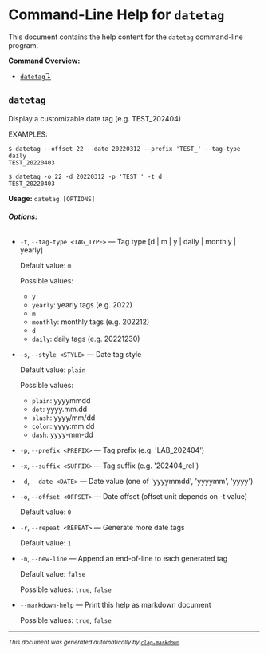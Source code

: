 # Command-Line Help for `datetag`

This document contains the help content for the `datetag` command-line program.

**Command Overview:**

* [`datetag`↴](#datetag)

## `datetag`

Display a customizable date tag (e.g. TEST_202404)

EXAMPLES:
 
    $ datetag --offset 22 --date 20220312 --prefix 'TEST_' --tag-type daily
    TEST_20220403

    $ datetag -o 22 -d 20220312 -p 'TEST_' -t d
    TEST_20220403

**Usage:** `datetag [OPTIONS]`

###### **Options:**

* `-t`, `--tag-type <TAG_TYPE>` — Tag type [d | m | y | daily | monthly | yearly]

  Default value: `m`

  Possible values:
  - `y`
  - `yearly`:
    yearly tags (e.g. 2022)
  - `m`
  - `monthly`:
    monthly tags (e.g. 202212)
  - `d`
  - `daily`:
    daily tags (e.g. 20221230)

* `-s`, `--style <STYLE>` — Date tag style

  Default value: `plain`

  Possible values:
  - `plain`:
    yyyymmdd
  - `dot`:
    yyyy.mm.dd
  - `slash`:
    yyyy/mm/dd
  - `colon`:
    yyyy:mm:dd
  - `dash`:
    yyyy-mm-dd

* `-p`, `--prefix <PREFIX>` — Tag prefix (e.g. 'LAB_202404')
* `-x`, `--suffix <SUFFIX>` — Tag suffix (e.g. '202404_rel')
* `-d`, `--date <DATE>` — Date value (one of 'yyyymmdd', 'yyyymm', 'yyyy')
* `-o`, `--offset <OFFSET>` — Date offset (offset unit depends on -t value)

  Default value: `0`
* `-r`, `--repeat <REPEAT>` — Generate more date tags

  Default value: `1`
* `-n`, `--new-line` — Append an end-of-line to each generated tag

  Default value: `false`

  Possible values: `true`, `false`

* `--markdown-help` — Print this help as markdown document

  Possible values: `true`, `false`




<hr/>

<small><i>
    This document was generated automatically by
    <a href="https://crates.io/crates/clap-markdown"><code>clap-markdown</code></a>.
</i></small>

